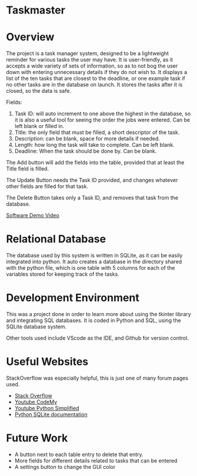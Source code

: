 # Taskmaster


# Overview

The project is a task manager system, designed to be a lightweight reminder for various tasks the user may have. It is user-friendly, as it accepts a wide variety of sets of information, so as to not bog the user down with entering unnecessary details if they do not wish to. It displays a list of the ten tasks that are closest to the deadline, or one example task if no other tasks are in the database on launch. It stores the tasks after it is closed, so the data is safe. 

Fields:

 1. Task ID: will auto increment to one above the highest in the database, so it is also a useful tool for seeing the order the jobs were entered. Can be left blank or filled in.
 2. Title: the only field that must be filled, a short descriptor of the task.
 3. Description: can be blank, space for more details if needed.
 4. Length: how long the task will take to complete. Can be left blank.
 5. Deadline: When the task should be done by. Can be blank.


The Add button will add the fields into the table, provided that at least the Title field is filled.

The Update Button needs the Task ID provided, and changes whatever other fields are filled for that task.

The Delete Button takes only a Task ID, and removes that task from the database.


[Software Demo Video](https://youtu.be/-8HolasgeIc)

# Relational Database

The database used by this system is written in SQLite, as it can be easily integrated into python. It auto creates a database in the directory
shared with the python file, which is one table with 5 columns for each of the variables stored for keeping track of the tasks.

# Development Environment

This was a project done in order to learn more about using the tkinter library and integrating SQL databases. It is coded in Python and SQL, using the SQLite database system. 

Other tools used include VScode as the IDE, and Github for version control.

# Useful Websites

StackOverflow was especially helpful, this is just one of many forum pages used.

- [Stack Overflow](https://stackoverflow.com/questions/28036241/can-a-tkinter-button-return-a-value-from-an-entry-on-click)
- [Youtube CodeMy](https://www.youtube.com/watch?v=YR3h2CY21-U&list=PLCC34OHNcOtoC6GglhF3ncJ5rLwQrLGnV&index=19)
- [Youtube Python Simplified](https://www.youtube.com/watch?v=Ohj-CqALrwk)
- [Python SQLite documentation](https://docs.python.org/3.8/library/sqlite3.html)

# Future Work

- A button next to each table entry to delete that entry.
- More fields for different details related to tasks that can be entered
- A settings button to change the GUI color

